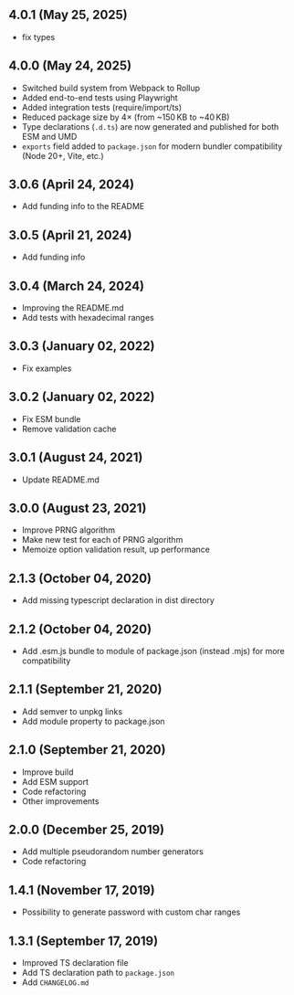 ## 4.0.1 (May 25, 2025)
* fix types

## 4.0.0 (May 24, 2025)
* Switched build system from Webpack to Rollup
* Added end-to-end tests using Playwright
* Added integration tests (require/import/ts)
* Reduced package size by 4× (from ~150 KB to ~40 KB)
* Type declarations (`.d.ts`) are now generated and published for both ESM and UMD
* `exports` field added to `package.json` for modern bundler compatibility (Node 20+, Vite, etc.)

## 3.0.6 (April 24, 2024)
* Add funding info to the README

## 3.0.5 (April 21, 2024)
* Add funding info

## 3.0.4 (March 24, 2024)
* Improving the README.md
* Add tests with hexadecimal ranges

## 3.0.3 (January 02, 2022)
* Fix examples

## 3.0.2 (January 02, 2022)
* Fix ESM bundle
* Remove validation cache

## 3.0.1 (August 24, 2021)
* Update README.md

## 3.0.0 (August 23, 2021)
* Improve PRNG algorithm
* Make new test for each of PRNG algorithm
* Memoize option validation result, up performance

## 2.1.3 (October 04, 2020)
* Add missing typescript declaration in dist directory

## 2.1.2 (October 04, 2020)
* Add .esm.js bundle to module of package.json (instead .mjs) for more compatibility

## 2.1.1 (September 21, 2020)

* Add semver to unpkg links
* Add module property to package.json

## 2.1.0 (September 21, 2020)

* Improve build
* Add ESM support
* Code refactoring
* Other improvements

## 2.0.0 (December 25, 2019)

* Add multiple pseudorandom number generators
* Code refactoring

## 1.4.1 (November 17, 2019)

* Possibility to generate password with custom char ranges

## 1.3.1 (September 17, 2019)

* Improved TS declaration file
* Add TS declaration path to `package.json`
* Add `CHANGELOG.md`